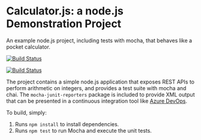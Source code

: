 Calculator.js: a node.js Demonstration Project
==============================================
An example node.js project, including tests with mocha, that behaves like
a pocket calculator.

[![Build Status](https://dev.azure.com/devops0409/PartsUnlimited%20Mod04/_apis/build/status/muczciwek.calculator?branchName=master)](https://dev.azure.com/devops0409/PartsUnlimited%20Mod04/_build/latest?definitionId=5&branchName=master)

[![Build Status](https://dev.azure.com/devops0409/PartsUnlimited%20Mod04/_apis/build/status/muczciwek.calculator?branchName=master)](https://dev.azure.com/devops0409/PartsUnlimited%20Mod04/_build/latest?definitionId=5&branchName=master)

The project contains a simple node.js application that exposes REST APIs
to perform arithmetic on integers, and provides a test suite with mocha
and chai.  The `mocha-junit-reporters` package is included to provide XML
output that can be presented in a continuous integration tool like
[Azure DevOps](https://azure.com/devops).

To build, simply:

1. Runs `npm install` to install dependencies.
2. Runs `npm test` to run Mocha and execute the unit tests.

